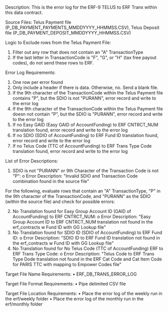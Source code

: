 Description: This is the error log for the ERF-9 TELUS to ERF Tranx within this data contract.

Source Files: Telus Payment file (P_DB_PAYMENT_PAYMENTS_MMDDYYYY_HHMMSS.CSV), Telus Deposit file (P_DB_PAYMENT_DEPOSIT_MMDDYYYY_HHMMSS.CSV)

Logic to Exclude rows from the Telus Payment File:
1.	Filter out any row that does not contain an "A" TransactionType
2.	If the last letter in TransactionCode is "F", "G", or "H" (tax free payout codes), do not send these rows to ERF.


Error Log Requirements:
1.	One row per error found
2.	Only include a header if there is data. Otherwise, no. Send a blank file.
3.	If the 9th character of the TransactionCode within the Telus Payment file contains "P", but the SDIO is not "PURANN", error record and write to the error log
4.	If the 9th character of the TransactionCode within the Telus Payment file doesn not contain "P", but the SDIO is "PURANN", error record and write to the error log 
5.	If no Easy GAID (Easy GAID of AccountFunding) to ERF CNTRCT_NUM translation found, error record and write to the error log
6.	If no SDIO (SDIO of AccountFunding) to ERF Fund ID translation found, error record and write to the error log
7.	If no Telus Code (TTC of AccountFunding) to ERF Trans Type Code translation found, error record and write to the error log

List of Error Descriptions:
1.	SDIO is not "PURANN" or 9th Character of the Transaction Code is not "P":
        o	     Error Description: "Invalid SDIO and Transaction Code combination found in the source file"

For the following, evaluate rows that contain an "A" TransactionType, "P" in the 9th character of the TransactionCode, and "PURANN" as the SDIO (within the source file) and check for possible errors:

2.	No Translation found for Easy Group Account ID (GAID of AccountFunding) to ERF CNTRCT_NUM: 
        o	     Error Description: "Easy Group Account ID to ERF CNTRCT_NUM translation not found in the erf_contracts w Fund ID with GG Lookup file"
3.	No Translation found for SDIO ID (SDIO of AccountFunding) to ERF Fund ID: 
        o	     Error Description: "SDIO ID to ERF Fund ID translation not found in the erf_contracts w Fund ID with GG Lookup file"
4.	No Translation found for No Telus Code (TTC of AccountFunding) ERF to ERF Trans Type Code: 
        o	     Error Description: "Telus Code to ERF Trans Type Dode translation not found in the ERF Cat Code and Cat Item Code for PARIS TTC with mapping to Empower Codes file"

Target File Name Requirements:
•	ERF_DB_TRANS_ERROR_LOG

Target File Format Requirements:
•	Pipe delimited CSV file

Target File Location Requirements:
•	Place the error log of the weekly run in the erf/weekly folder
•	Place the error log of the monthly run in the erf/monthly folder












